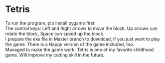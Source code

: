 # Tetris
To run the program, pip install pygame first.   
The control keys: Left and Right arrows to move the block, Up arrows can rotate the block, Space can speed up the block.   
I prepare the exe file in Master branch to download, if you just want to play the game. There is a Happy version of the game included, too.   
Managed to make the game work. Tetris is one of my favorite childhood game. Will improve my coding skill in the future.
